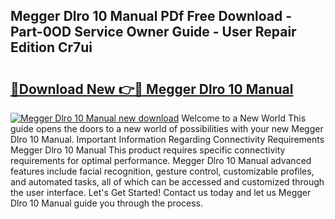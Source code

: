 ## Megger Dlro 10 Manual PDf Free Download - Part-0OD Service Owner Guide - User Repair Edition Cr7ui

# <h2><a href="http://cf25526.oget.top/?id=Megger+Dlro+10+Manual">🔗Download New 👉🔴 Megger Dlro 10 Manual</a></h2>

[![Megger Dlro 10 Manual new download](https://i.imgur.com/5g1atiW.png)](http://cf25526.oget.top/?id=Megger+Dlro+10+Manual)
Welcome to a New World This guide opens the doors to a new world of possibilities with your new Megger Dlro 10 Manual. Important Information Regarding Connectivity Requirements Megger Dlro 10 Manual This product requires specific connectivity requirements for optimal performance. Megger Dlro 10 Manual advanced features include facial recognition, gesture control, customizable profiles, and automated tasks, all of which can be accessed and customized through the user interface. Let's Get Started! Contact us today and let us Megger Dlro 10 Manual guide you through the process.
